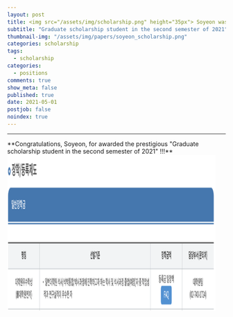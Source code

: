 ```yaml
---
layout: post
title: <img src="/assets/img/scholarship.png" height="35px"> Soyeon was awarded Graduate Scholarship !!!
subtitle: "Graduate scholarship student in the second semester of 2021"
thumbnail-img: "/assets/img/papers/soyeon_scholarship.png"
categories: scholarship
tags:
  - scholarship
categories:
  - positions
comments: true
show_meta: false
published: true
date: 2021-05-01
postjob: false
noindex: true
---
```


<hr>
**Congratulations, Soyeon, for awarded the prestigious "Graduate scholarship student in the second semester of 2021" !!!**

<img src="/assets/img/soyeon_scholarship.png" height="360px" width="480px">

